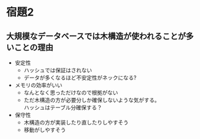 # 宿題2
## 大規模なデータベースでは木構造が使われることが多いことの理由
- 安定性
  - ハッシュでは保証はされない
  - データが多くなるほど不安定性がネックになる?
- メモリの効率がいい
  - なんとなく思っただけなので根拠がない
  - ただ木構造の方が必要分しか確保しないような気がする。  
    ハッシュはテーブル分確保する？
- 保守性
  - 木構造の方が実装したり直したりしやすそう
  - 移動がしやすそう

